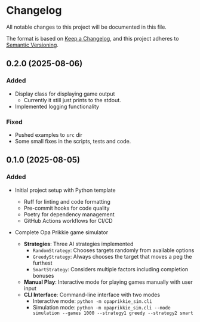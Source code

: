 # Changelog

All notable changes to this project will be documented in this file.

The format is based on [Keep a Changelog](https://keepachangelog.com/en/1.0.0/), and this project adheres to [Semantic Versioning](https://semver.org/spec/v2.0.0.html).

## 0.2.0 (2025-08-06)

### Added

- Display class for displaying game output
  - Currently it still just prints to the stdout.
- Implemented logging functionality

### Fixed

- Pushed examples to `src` dir
- Some small fixes in the scripts, tests and code.

## 0.1.0 (2025-08-05)

### Added

- Initial project setup with Python template
  - Ruff for linting and code formatting
  - Pre-commit hooks for code quality
  - Poetry for dependency management
  - GitHub Actions workflows for CI/CD

- Complete Opa Prikkie game simulator
  - **Strategies**: Three AI strategies implemented
    - `RandomStrategy`: Chooses targets randomly from available options
    - `GreedyStrategy`: Always chooses the target that moves a peg the furthest
    - `SmartStrategy`: Considers multiple factors including completion bonuses
  - **Manual Play**: Interactive mode for playing games manually with user input
  - **CLI Interface**: Command-line interface with two modes
    - Interactive mode: `python -m opaprikkie_sim.cli`
    - Simulation mode: `python -m opaprikkie_sim.cli --mode simulation --games 1000 --strategy1 greedy --strategy2 smart`
